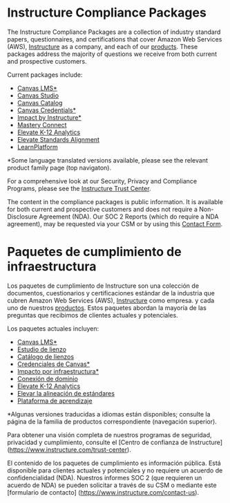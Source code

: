 <div class="lang EN">
  
# Instructure Compliance Packages
  
The Instructure Compliance Packages are a collection of industry standard papers, questionnaires, and certifications that cover Amazon Web Services (AWS), [Instructure](https://www.instructure.com?utm_source=INST&utm_medium=ER&CampaignID=7013m000001NyB2AAK) as a company, and each of our [products](https://www.instructure.com/products?utm_source=INST&utm_medium=ER&CampaignID=7013m000001NyB2AAK). These packages address the majority of questions we receive from both current and prospective customers.

Current packages include:
- [Canvas LMS*](https://inst.bid/canvas/lms/dl)
- [Canvas Studio](https://inst.bid/canvas/studio/dl)
- [Canvas Catalog](https://inst.bid/canvas/catalog/dl)
- [Canvas Credentials*](https://inst.bid/canvas/credentials/dl)
- [Impact by Instructure*](https://inst.bid/impact/dl)
- [Mastery Connect](https://inst.bid/mastery/connect/dl)
- [Elevate K-12 Analytics](https://inst.bid/elevate/k12-analytics/dl)
- [Elevate Standards Alignment](https://inst.bid/elevate/standards-alignment/dl)
- [LearnPlatform](https://inst.bid/learnplatform/dl)

*Some language translated versions available, please see the relevant product family page (top navigaton).

For a comprehensive look at our Security, Privacy and Compliance Programs, please see the [Instructure Trust Center](https://www.instructure.com/trust-center).

The content in the compliance packages is public information. It is available for both current and prospective customers and does not require a Non-Disclosure Agreement (NDA). Our SOC 2 Reports (which do require a NDA agreement), may be requested via your CSM or by using this [Contact Form](https://www.instructure.com/contact-us).

</div>
<div class="lang ES_LA">
  
# Paquetes de cumplimiento de infraestructura

Los paquetes de cumplimiento de Instructure son una colección de documentos, cuestionarios y certificaciones estándar de la industria que cubren Amazon Web Services (AWS), [Instructure](https://www.instructure.com?utm_source=INST&utm_medium=ER&CampaignID=7013m000001NyB2AAK) como empresa. y cada uno de nuestros [productos](https://www.instructure.com/products?utm_source=INST&utm_medium=ER&CampaignID=7013m000001NyB2AAK). Estos paquetes abordan la mayoría de las preguntas que recibimos de clientes actuales y potenciales.

Los paquetes actuales incluyen:
- [Canvas LMS*](https://inst.bid/canvas/lms/dl)
- [Estudio de lienzo](https://inst.bid/canvas/studio/dl)
- [Catálogo de lienzos](https://inst.bid/canvas/catalog/dl)
- [Credenciales de Canvas*](https://inst.bid/canvas/credentials/dl)
- [Impacto por infraestructura*](https://inst.bid/impact/dl)
- [Conexión de dominio](https://inst.bid/mastery/connect/dl)
- [Elevate K-12 Analytics](https://inst.bid/elevate/k12-analytics/dl)
- [Elevar la alineación de estándares](https://inst.bid/elevate/standards-alignment/dl)
- [Plataforma de aprendizaje](https://inst.bid/learnplatform/dl)

*Algunas versiones traducidas a idiomas están disponibles; consulte la página de la familia de productos correspondiente (navegación superior).

Para obtener una visión completa de nuestros programas de seguridad, privacidad y cumplimiento, consulte el [Centro de confianza de Instructure] (https://www.instructure.com/trust-center).

El contenido de los paquetes de cumplimiento es información pública. Está disponible para clientes actuales y potenciales y no requiere un acuerdo de confidencialidad (NDA). Nuestros informes SOC 2 (que requieren un acuerdo de NDA) se pueden solicitar a través de su CSM o mediante este [formulario de contacto] (https://www.instructure.com/contact-us).

</div>
